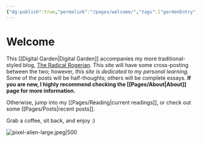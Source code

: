 ```yaml
---
{"dg-publish":true,"permalink":"/pages/welcome/","tags":["gardenEntry"],"created":"2024-01-08T14:16:32.460-08:00","updated":"2024-01-09T13:38:20.000-08:00"}
---
```


# Welcome
This [[Digital Garden\|Digital Garden]] accompanies my more traditional-styled blog, [The Radical Rogerian](https://radicalrogerian.blogspot.com/). This site will have some cross-posting between the two; however, *this site is dedicated to my personal learning.* Some of the posts will be half-thoughts; others will be complete essays. **If you are new, I highly recommend checking the [[Pages/About\|About]] page for more information.** 

Otherwise, jump into my [[Pages/Reading\|current readings]], or check out some [[Pages/Posts\|recent posts]]. 

Grab a coffee, sit back, and enjoy :)

![pixel-alien-large.jpeg|500](/img/user/Meta/Attachments/pixel-alien-large.jpeg)